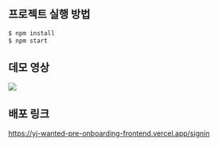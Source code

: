 ## 프로젝트 실행 방법

```bash
$ npm install
$ npm start
```

## 데모 영상
<img src="https://user-images.githubusercontent.com/95585314/232189058-37c0604b-80f1-457b-96da-7666f43e73a4.gif" />

## 배포 링크
https://yj-wanted-pre-onboarding-frontend.vercel.app/signin
